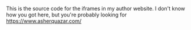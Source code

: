 This is the source code for the iframes in my author website. I don't know how you got here, but you're probably looking for https://www.asherquazar.com/

